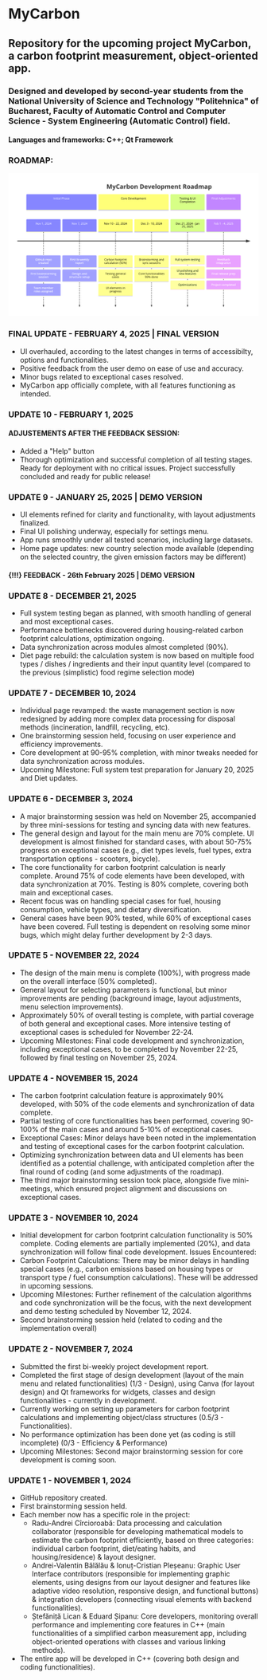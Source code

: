 # MyCarbon
## Repository for the upcoming project MyCarbon, a carbon footprint measurement, object-oriented app.
### Designed and developed by second-year students from the National University of Science and Technology "Politehnica" of Bucharest, Faculty of Automatic Control and Computer Science - System Engineering (Automatic Control) field.
#### Languages and frameworks: C++; Qt Framework

### ROADMAP:
![screenshot](/Roadmap.png)

### FINAL UPDATE - FEBRUARY 4, 2025 | FINAL VERSION
- UI overhauled, according to the latest changes in terms of accessibilty, options and functionalities.
- Positive feedback from the user demo on ease of use and accuracy.
- Minor bugs related to exceptional cases resolved.
- MyCarbon app officially complete, with all features functioning as intended.

### UPDATE 10 - FEBRUARY 1, 2025
#### ADJUSTEMENTS AFTER THE FEEDBACK SESSION:
- Added a "Help" button 
- Thorough optimization and successful completion of all testing stages.
Ready for deployment with no critical issues.
Project successfully concluded and ready for public release!

### UPDATE 9 - JANUARY 25, 2025 | DEMO VERSION
- UI elements refined for clarity and functionality, with layout adjustments finalized.
- Final UI polishing underway, especially for settings menu.
- App runs smoothly under all tested scenarios, including large datasets.
- Home page updates: new country selection mode available (depending on the selected country, the given emission factors may be different)
#### {!!!} FEEDBACK - 26th February 2025 | DEMO VERSION

### UPDATE 8 - DECEMBER 21, 2025
- Full system testing began as planned, with smooth handling of general and most exceptional cases.
- Performance bottlenecks discovered during housing-related carbon footprint calculations, optimization ongoing.
- Data synchronization across modules almost completed (90%).
- Diet page rebuild: the calculation system is now based on multiple food types / dishes / ingredients and their input quantity level (compared to the previous (simplistic) food regime selection mode)

### UPDATE 7 - DECEMBER 10, 2024
- Individual page revamped: the waste management section is now redesigned by adding more complex data processing for disposal methods (incineration, landfill, recycling, etc).
- One brainstorming session held, focusing on user experience and efficiency improvements.
- Core development at 90-95% completion, with minor tweaks needed for data synchronization across modules.
- Upcoming Milestone: Full system test preparation for January 20, 2025 and Diet updates.

### UPDATE 6 - DECEMBER 3, 2024
- A major brainstorming session was held on November 25, accompanied by three mini-sessions for testing and syncing data with new features.
- The general design and layout for the main menu are 70% complete. UI development is almost finished for standard cases, with about 50-75% progress on exceptional cases (e.g., diet types levels, fuel types, extra transportation options - scooters, bicycle).
- The core functionality for carbon footprint calculation is nearly complete. Around 75% of code elements have been developed, with data synchronization at 70%. Testing is 80% complete, covering both main and exceptional cases.
- Recent focus was on handling special cases for fuel, housing consumption, vehicle types, and dietary diversification.
- General cases have been 90% tested, while 60% of exceptional cases have been covered. Full testing is dependent on resolving some minor bugs, which might delay further development by 2-3 days.

### UPDATE 5 - NOVEMBER 22, 2024
- The design of the main menu is complete (100%), with progress made on the overall interface (50% completed).
- General layout for selecting parameters is functional, but minor improvements are pending (background image, layout adjustments, menu selection improvements).
- Approximately 50% of overall testing is complete, with partial coverage of both general and exceptional cases. More intensive testing of exceptional cases is scheduled for November 22-24.
- Upcoming Milestones: Final code development and synchronization, including exceptional cases, to be completed by November 22-25, followed by final testing on November 25, 2024.

### UPDATE 4 - NOVEMBER 15, 2024
- The carbon footprint calculation feature is approximately 90% developed, with 50% of the code elements and synchronization of data complete.
- Partial testing of core functionalities has been performed, covering 90-100% of the main cases and around 5-10% of exceptional cases.
- Exceptional Cases: Minor delays have been noted in the implementation and testing of exceptional cases for the carbon footprint calculation.
- Optimizing synchronization between data and UI elements has been identified as a potential challenge, with anticipated completion after the final round of coding (and some adjustments of the roadmap).
- The third major brainstorming session took place, alongside five mini-meetings, which ensured project alignment and discussions on exceptional cases.

### UPDATE 3 - NOVEMBER 10, 2024
- Initial development for carbon footprint calculation functionality is 50% complete. Coding elements are partially implemented (20%), and data synchronization will follow final code development.
Issues Encountered:
- Carbon Footprint Calculations: There may be minor delays in handling special cases (e.g., carbon emissions based on housing types or transport type / fuel consumption calculations). These will be addressed in upcoming sessions.
- Upcoming Milestones: Further refinement of the calculation algorithms and code synchronization will be the focus, with the next development and demo testing scheduled by November 12, 2024.
- Second brainstorming session held (related to coding and the implementation overall)

### UPDATE 2 - NOVEMBER 7, 2024
- Submitted the first bi-weekly project development report.
- Completed the first stage of design development (layout of the main menu and related functionalities) (1/3 - Design), using Canva (for layout design) and Qt frameworks for widgets, classes and design functionalities - currently in development.
- Currently working on setting up parameters for carbon footprint calculations and implementing object/class structures (0.5/3 - Functionalities).
- No performance optimization has been done yet (as coding is still incomplete) (0/3 - Efficiency & Performance)
- Upcoming Milestones: Second major brainstorming session for core development is coming soon.

### UPDATE 1 - NOVEMBER 1, 2024
- GitHub repository created.
- First brainstorming session held.
- Each member now has a specific role in the project:
  * Radu-Andrei Cîrcioroabă: Data processing and calculation collaborator (responsible for developing mathematical models to estimate the carbon footprint efficiently, based on three categories: individual carbon footprint, diet/eating habits, and housing/residence) & layout designer.
  * Andrei-Valentin Bălălău & Ionuț-Cristian Pleșeanu: Graphic User Interface contributors (responsible for implementing graphic elements, using designs from our layout designer and features like adaptive video resolution, responsive design, and functional buttons) & integration developers (connecting visual elements with backend functionalities).
  * Ștefăniță Lican & Eduard Șipanu: Core developers, monitoring overall performance and implementing core features in C++ (main functionalities of a simplified carbon measurement app, including object-oriented operations with classes and various linking methods).
- The entire app will be developed in C++ (covering both design and coding functionalities).

